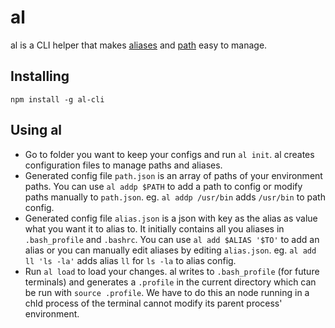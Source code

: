 # al

al is a CLI helper that makes [aliases](https://en.wikipedia.org/wiki/Alias_(command)) and [path](http://www.linfo.org/path_env_var.html) easy to manage.

## Installing

`npm install -g al-cli`

## Using al

* Go to folder you want to keep your configs and run `al init`. al creates configuration files to manage paths and aliases.
* Generated config file `path.json` is an array of paths of your environment paths. You can use `al addp $PATH` to add a path to config or modify paths manually to `path.json`. eg. `al addp /usr/bin` adds `/usr/bin` to path config.
* Generated config file `alias.json` is a json with key as the alias as value what you want it to alias to. It initially contains all you aliases in `.bash_profile` and `.bashrc`. You can use `al add $ALIAS '$TO'` to add an alias or you can manually edit aliases by editing `alias.json`. eg. `al add ll 'ls -la'` adds alias `ll` for `ls -la` to alias config. 
* Run `al load` to load your changes. al writes to `.bash_profile` (for future terminals) and generates a `.profile` in the current directory which can be run with `source .profile`. We have to do this an node running in a chld process of the terminal cannot modify its parent process' environment.